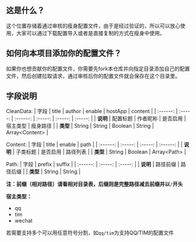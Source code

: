 ## 这是什么？

这个位置存储着通过审核的瘦身配置文件，由于是经过验证的，所以可以放心使用，大家可以通过下载配置导入或者是直接复制的方式在瘦身中使用。

## 如何向本项目添加你的配置文件？

如果你也想贡献你的配置文件，你需要先fork本仓库并向指定目录添加自己的配置文件，然后创建拉取请求，通过审核后你的配置文件就会保存在这个目录里。

## 字段说明
CleanData:
| 字段 | title | author | enable | hostApp | content |
| :------: | :-----: | :------: | :-----: | :-----: | :-----: |
| **说明** | 配置标题 | 作者昵称 | 是否启用 | 宿主类型 | 瘦身路径 |
| **类型** | String | String | Boolean | String | Array\<Content\> |

Content:
| 字段 | title | enable | path |
| :------: | :-----: | :-----: | :------: |
| **说明** | 子类标题 | 是否启用 | 路径列表 |
| **类型** | String | Boolean | Array\<Path\> |

Path:
| 字段 | prefix | suffix |
| :------: | :-----: | :-----: |
| **说明** | 路径前缀 | 路径后缀 |
| **类型** | String | String |

**注：前缀（相对路径）请看相对目录表，后缀则是完整路径减去前缀并以**`/`**开头**

**宿主类型：**
- qq
- tim
- wechat

若需要支持多个可以用任意符号分割，如`qq/tim`为支持QQ/TIM的配置文件
